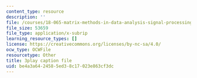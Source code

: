 ```yaml
---
content_type: resource
description: ''
file: /courses/18-065-matrix-methods-in-data-analysis-signal-processing-and-machine-learning-spring-2018/be4a3a6424585ed38c17023e863cf3dc_9BYsNpTCZGg.vtt
file_size: 53659
file_type: application/x-subrip
learning_resource_types: []
license: https://creativecommons.org/licenses/by-nc-sa/4.0/
ocw_type: OCWFile
resourcetype: Other
title: 3play caption file
uid: be4a3a64-2458-5ed3-8c17-023e863cf3dc
---
```

